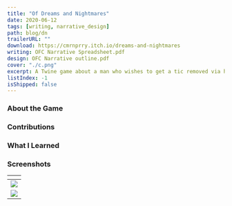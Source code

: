 ```yaml
---
title: "Of Dreams and Nightmares"
date: 2020-06-12
tags: [writing, narrative_design]
path: blog/dn
trailerURL: ""
download: https://cmrnprry.itch.io/dreams-and-nightmares
writing: OFC Narrative Spreadsheet.pdf
design: OFC Narrative outline.pdf
cover: "./c.png"
excerpt: A Twine game about a man who wishes to get a tic removed via hypnotism
listIndex: -1
isShipped: false
---
```


### About the Game



### Contributions



### What I Learned


### Screenshots

| <div style="width:40%" ></div>  |
| ------------------------------- |
| ![](./Images/screencap_one.gif) |
| ![](./Images/screencap_two.gif) |
